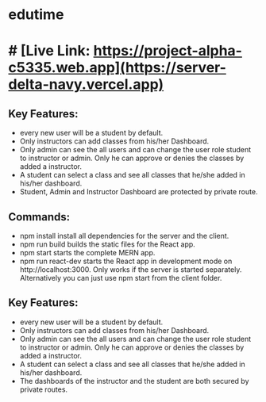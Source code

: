 # edutime
# # [Live Link: https://project-alpha-c5335.web.app](https://server-delta-navy.vercel.app)

## Key Features:
* every new user will be a student by default.
* Only instructors can add classes from his/her Dashboard. 
* Only admin can see the all users and can change the user role student to instructor or admin. Only he can approve or denies the classes by added a instructor. 
* A student can select a class and see all classes that he/she added in his/her dashboard.
* Student, Admin and Instructor Dashboard are protected by private route.

## Commands:
* npm install install all dependencies for the server and the client.
* npm run build builds the static files for the React app.
* npm start starts the complete MERN app.
* npm run react-dev starts the React app in development mode on http://localhost:3000. Only works if the server is started separately. Alternatively you can just use npm start from the client folder.

## Key Features:
* every new user will be a student by default.
* Only instructors can add classes from his/her Dashboard. 
* Only admin can see the all users and can change the user role student to instructor or admin. Only he can approve or denies the classes by added a instructor. 
* A student can select a class and see all classes that he/she added in his/her dashboard.
* The dashboards of the instructor and the student are both secured by private routes.